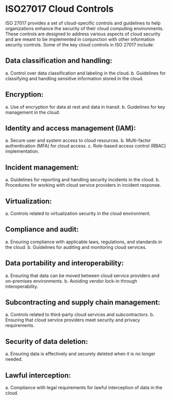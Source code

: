 # ISO27017 Cloud Controls
ISO 27017 provides a set of cloud-specific controls and guidelines to help organizations enhance the security of their cloud computing environments. These controls are designed to address various aspects of cloud security and are meant to be implemented in conjunction with other information security controls. Some of the key cloud controls in ISO 27017 include:

## Data classification and handling:
a. Control over data classification and labeling in the cloud.
b. Guidelines for classifying and handling sensitive information stored in the cloud.

## Encryption:
a. Use of encryption for data at rest and data in transit.
b. Guidelines for key management in the cloud.

## Identity and access management (IAM):
a. Secure user and system access to cloud resources.
b. Multi-factor authentication (MFA) for cloud access.
c. Role-based access control (RBAC) implementation.

## Incident management:
a. Guidelines for reporting and handling security incidents in the cloud.
b. Procedures for working with cloud service providers in incident response.

## Virtualization:
a. Controls related to virtualization security in the cloud environment.

## Compliance and audit:
a. Ensuring compliance with applicable laws, regulations, and standards in the cloud.
b. Guidelines for auditing and monitoring cloud services.

## Data portability and interoperability:
a. Ensuring that data can be moved between cloud service providers and on-premises environments.
b. Avoiding vendor lock-in through interoperability.
## Subcontracting and supply chain management:
a. Controls related to third-party cloud services and subcontractors.
b. Ensuring that cloud service providers meet security and privacy requirements.

## Security of data deletion:
a. Ensuring data is effectively and securely deleted when it is no longer needed.

## Lawful interception:
a. Compliance with legal requirements for lawful interception of data in the cloud.

